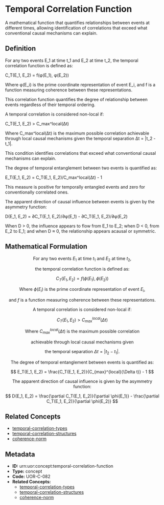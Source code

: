 # Temporal Correlation Function

A mathematical function that quantifies relationships between events at different times, allowing identification of correlations that exceed what conventional causal mechanisms can explain.

## Definition

For any two events E_1 at time t_1 and E_2 at time t_2, the temporal correlation function is defined as:

C_T(E_1, E_2) = f(φ(E_1), φ(E_2))

Where φ(E_i) is the prime coordinate representation of event E_i, and f is a function measuring coherence between these representations.

This correlation function quantifies the degree of relationship between events regardless of their temporal ordering.

A temporal correlation is considered non-local if:

C_T(E_1, E_2) > C_max^local(Δt)

Where C_max^local(Δt) is the maximum possible correlation achievable through local causal mechanisms given the temporal separation Δt = |t_2 - t_1|.

This condition identifies correlations that exceed what conventional causal mechanisms can explain.

The degree of temporal entanglement between two events is quantified as:

E_T(E_1, E_2) = C_T(E_1, E_2)/C_max^local(Δt) - 1

This measure is positive for temporally entangled events and zero for conventionally correlated ones.

The apparent direction of causal influence between events is given by the asymmetry function:

D(E_1, E_2) = ∂C_T(E_1, E_2)/∂φ(E_1) - ∂C_T(E_1, E_2)/∂φ(E_2)

When D > 0, the influence appears to flow from E_1 to E_2; when D < 0, from E_2 to E_1; and when D ≈ 0, the relationship appears acausal or symmetric.

## Mathematical Formulation

$$
\text{For any two events } E_1 \text{ at time } t_1 \text{ and } E_2 \text{ at time } t_2\text{,}
$$

$$
\text{the temporal correlation function is defined as:}
$$

$$
C_T(E_1, E_2) = f(\phi(E_1), \phi(E_2))
$$

$$
\text{Where } \phi(E_i) \text{ is the prime coordinate representation of event } E_i\text{,}
$$

$$
\text{and } f \text{ is a function measuring coherence between these representations.}
$$

$$
\text{A temporal correlation is considered non-local if:}
$$

$$
C_T(E_1, E_2) > C_{max}^{local}(\Delta t)
$$

$$
\text{Where } C_{max}^{local}(\Delta t) \text{ is the maximum possible correlation}
$$

$$
\text{achievable through local causal mechanisms given }
$$

$$
\text{the temporal separation } \Delta t = |t_2 - t_1|\text{.}
$$

$$
\text{The degree of temporal entanglement between events is quantified as:}
$$

$$
E_T(E_1, E_2) = \frac{C_T(E_1, E_2)}{C_{max}^{local}(\Delta t)} - 1
$$

$$
\text{The apparent direction of causal influence is given by the asymmetry function:}
$$

$$
D(E_1, E_2) = \frac{\partial C_T(E_1, E_2)}{\partial \phi(E_1)} - \frac{\partial C_T(E_1, E_2)}{\partial \phi(E_2)}
$$

## Related Concepts

- [temporal-correlation-types](./temporal-correlation-types.md)
- [temporal-correlation-structures](./temporal-correlation-structures.md)
- [coherence-norm](./coherence-norm.md)

## Metadata

- **ID:** urn:uor:concept:temporal-correlation-function
- **Type:** concept
- **Code:** UOR-C-082
- **Related Concepts:**
  - [temporal-correlation-types](./temporal-correlation-types.md)
  - [temporal-correlation-structures](./temporal-correlation-structures.md)
  - [coherence-norm](./coherence-norm.md)
